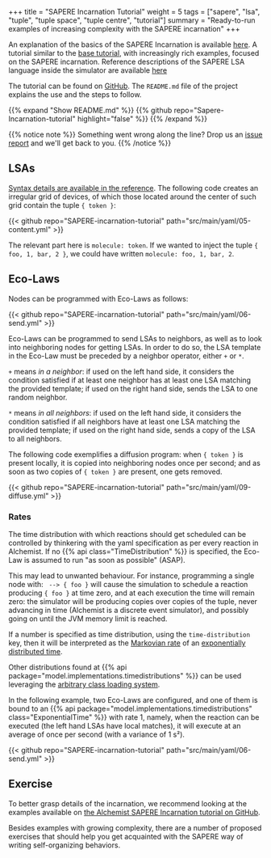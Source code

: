 +++
title = "SAPERE Incarnation Tutorial"
weight = 5
tags = ["sapere", "lsa", "tuple", "tuple space", "tuple centre", "tutorial"]
summary = "Ready-to-run examples of increasing complexity with the SAPERE incarnation"
+++

An explanation of the basics of the SAPERE Incarnation is available [here](/explanation/sapere).
A tutorial similar to the [base tutorial](../basics), with increasingly rich examples,
focused on the SAPERE incarnation.
Reference descriptions of the SAPERE LSA language inside the simulator are available
[here](/reference/sapere)

The tutorial can be found on [GitHub](https://github.com/AlchemistSimulator/Sapere-Incarnation-tutorial).
The `README.md` file of the project explains the use and the steps to follow.

{{% expand "Show README.md" %}}
{{% github repo="Sapere-Incarnation-tutorial" highlight="false" %}}
{{% /expand %}}

{{% notice note %}}
Something went wrong along the line? Drop us an
[issue report](https://github.com/AlchemistSimulator/Sapere-Incarnation-tutorial/issues/new/choose)
and we'll get back to you.
{{% /notice %}}

## LSAs

[Syntax details are available in the reference](/reference/sapere#lsa-syntax).
The following code creates an irregular grid of devices,
of which those located around the center of such grid contain the tuple `{ token }`:

{{< github repo="SAPERE-incarnation-tutorial" path="src/main/yaml/05-content.yml" >}}

The relevant part here is `molecule: token`.
If we wanted to inject the tuple `{ foo, 1, bar, 2 }`, we could have written `molecule: foo, 1, bar, 2`.

## Eco-Laws

Nodes can be programmed with Eco-Laws as follows:

{{< github repo="SAPERE-incarnation-tutorial" path="src/main/yaml/06-send.yml" >}}

Eco-Laws can be programmed to send LSAs to neighbors, as well as to look into neighboring nodes for getting LSAs.
In order to do so, the LSA template in the Eco-Law must be preceded by a neighbor operator, either `+` or `*`.

`+` means *in a neighbor*:
if used on the left hand side,
it considers the condition satisfied if at least one neighbor has at least one LSA matching the provided template;
if used on the right hand side,
sends the LSA to one random neighbor.

`*` means *in all neighbors*:
if used on the left hand side,
it considers the condition satisfied if all neighbors have at least one LSA matching the provided template;
if used on the right hand side,
sends a copy of the LSA to all neighbors.

The following code exemplifies a diffusion program:
when `{ token }` is present locally, it is copied into neighboring nodes once per second;
and as soon as two copies of `{ token }` are present, one gets removed.

{{< github repo="SAPERE-incarnation-tutorial" path="src/main/yaml/09-diffuse.yml" >}}

### Rates

The time distribution with which reactions should get scheduled can be controlled by thinkering with the yaml specification
as per every reaction in Alchemist.
If no
{{% api class="TimeDistribution" %}}
is specified,
the Eco-Law is assumed to run "as soon as possible" (ASAP).

This may lead to unwanted behaviour.
For instance, programming a single node with:
` --> { foo }`
will cause the simulation to schedule a reaction producing `{ foo }` at time zero,
and at each execution the time will remain zero:
the simulator will be producing copies over copies of the tuple,
never advancing in time (Alchemist is a discrete event simulator),
and possibly going on until the JVM memory limit is reached.

If a number is specified as time distribution, using the `time-distribution` key,
then it will be interpreted as the [Markovian rate](https://en.wikipedia.org/wiki/Markov_chain)
of an [exponentially distributed time](https://en.wikipedia.org/wiki/Exponential_distribution).

Other distributions found at
{{% api package="model.implementations.timedistributions" %}}
can be used leveraging the
[arbitrary class loading system](/reference/yaml#arbitrary-class-loading-system).

In the following example, two Eco-Laws are configured, and one of them is bound to an
{{% api package="model.implementations.timedistributions" class="ExponentialTime" %}}
with rate 1, namely, when the reaction can be executed
(the left hand LSAs have local matches),
it will execute at an average of once per second
(with a variance of 1 s²).

{{< github repo="SAPERE-incarnation-tutorial" path="src/main/yaml/06-send.yml" >}}

## Exercise

To better grasp details of the incarnation, we recommend looking at the examples available on
[the Alchemist SAPERE Incarnation tutorial on GitHub](https://github.com/AlchemistSimulator/SAPERE-incarnation-tutorial).

Besides examples with growing complexity,
there are a number of proposed exercises that should help you get acquainted with the SAPERE way of writing self-organizing behaviors.
